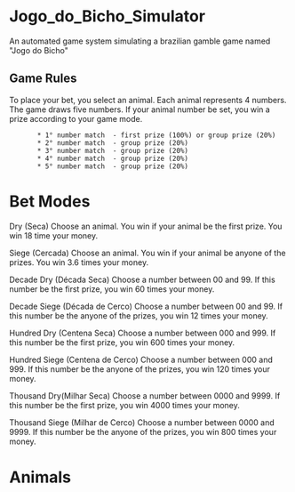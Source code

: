 # Jogo_do_Bicho_Simulator

An automated game system simulating a brazilian gamble game named "Jogo do Bicho"

## Game Rules 

To place your bet, you select an animal.
Each animal represents 4 numbers.
The game draws five numbers.
If your animal number be set, you win a prize according to your game mode.
            
           * 1° number match  - first prize (100%) or group prize (20%)
           * 2° number match  - group prize (20%)
           * 3° number match  - group prize (20%)
           * 4° number match  - group prize (20%)
           * 5° number match  - group prize (20%)

# Bet Modes

Dry (Seca) 
Choose an animal.
You win if your animal be the first prize. 
You win 18 time your money.

Siege (Cercada) 
Choose an animal.
You win if your animal be anyone of the prizes.
You win 3.6 times your money.

Decade Dry (Década Seca) 
Choose a number between 00 and 99.
If this number be the first prize, you win 60 times your money.

Decade Siege (Década de Cerco) 
Choose a number between 00 and 99.
If this number be the anyone of the prizes, you win 12 times your money.

Hundred Dry (Centena Seca) 
Choose a number between 000 and 999.
If this number be the first prize, you win 600 times your money.

Hundred Siege (Centena de Cerco) 
Choose a number between 000 and 999.
If this number be the anyone of the prizes, you win 120 times your money.

Thousand Dry(Milhar Seca) 
Choose a number between 0000 and 9999.
If this number be the first prize, you win 4000 times your money.

Thousand Siege (Milhar de Cerco) 
Choose a number between 0000 and 9999.
If this number be the anyone of the prizes, you win 800 times your money.

# Animals

